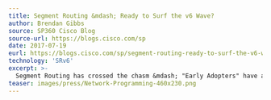 ```yaml
---
title: Segment Routing &mdash; Ready to Surf the v6 Wave?
author: Brendan Gibbs
source: SP360 Cisco Blog
source-url: https://blogs.cisco.com/sp
date: 2017-07-19
eurl: https://blogs.cisco.com/sp/segment-routing-ready-to-surf-the-v6-wave
technology: 'SRv6'
excerpt: >-
  Segment Routing has crossed the chasm &mdash; "Early Adopters" have already embraced it, and now the "Early Majority" is adopting it. Interestingly, at the very same time the industry is surfing the Segment Routing MPLS wave, the next wave is already coming in and will even be more disruptive to the way you design and engineer your network infrastructure – this is the Segment Routing IPv6 (SRv6) wave.
teaser: images/press/Network-Programming-460x230.png
---
```


